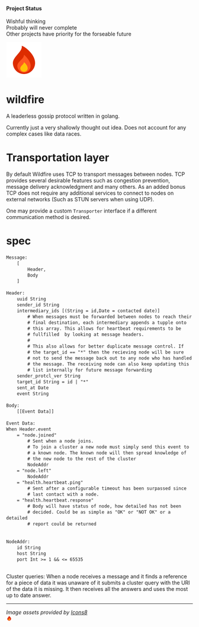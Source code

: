 #### Project Status
Wishful thinking  
Probably will never complete  
Other projects have priority for the forseable future

![flame](assets/flame.png)  

# wildfire
A leaderless gossip protocol written in golang.  

Currently just a very shallowly thought out idea. Does not account for any complex cases like data races.

# Transportation layer
By default Wildfire uses TCP to transport messages between nodes. 
TCP provides several desirable features such as congestion prevention, 
message delivery acknowledgment and many others. As an added bonus TCP 
does not require any additional services to connect to nodes on 
external networks (Such as STUN servers when using UDP).

One may provide a custom `Transporter` interface if a different communication method is desired.

# spec
```
Message:
	[
		Header,
		Body
	]

Header:
	uuid String
	sender_id String
	intermediary_ids [(String = id,Date = contacted date)]  
		# When messages must be forwarded between nodes to reach their 
		# final destination, each intermediary appends a tupple onto 
		# this array. This allows for heartbeat requirements to be 
		# fullfilled  by looking at message headers.
		#
		# This also allows for better duplicate message control. If 
		# the target_id == "*" then the recieving node will be sure 
		# not to send the message back out to any node who has handled 
		# the message. The receiving node can also keep updating this 
		# list internally for future message forwarding 
	sender_protcl_ver String
	target_id String = id | "*"
	sent_at Date
	event String

Body:
	[[Event Data]]	

Event Data:
When Header.event
	= "node.joined"
		# Sent when a node joins.
		# To join a cluster a new node must simply send this event to 
		# a known node. The known node will then spread knowledge of 
		# the new node to the rest of the cluster
		NodeAddr
	= "node.left"
		NodeAddr
	= "health.heartbeat.ping"
		# Sent after a configurable timeout has been surpassed since 
		# last contact with a node.
	= "health.heartbeat.response"
		# Body will have status of node, how detailed has not been 
		# decided. Could be as simple as "OK" or "NOT OK" or a detailed 
		# report could be returned
		

NodeAddr:
	id String
	host String
	port Int >= 1 && <= 65535
			
```

Cluster queries:
When a node receives a message and it finds a reference for a piece of data it 
was unaware of it submits a cluster query with the URI of the data it is 
missing. It then receives all the answers and uses the most up to date answer.

---

*Image assets provided by [Icons8](https://icons8.com)*  
<img src="assets/flame.png" alt="flame by icons8" width="16" height="16" />
